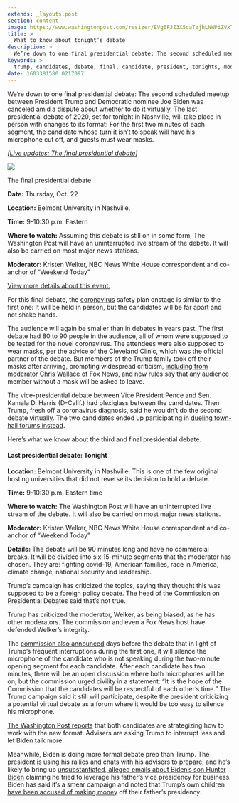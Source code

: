 ```yaml
--- 
extends: _layouts.post 
section: content 
image: https://www.washingtonpost.com/resizer/EVg6FJZ3X5daTzjhLNWPiZVxTrg=/1484x0/arc-anglerfish-washpost-prod-washpost.s3.amazonaws.com/public/PVGL55GPLFGG7FB24LBXGII37Y.jpg 
title: > 
  What to know about tonight’s debate 
description: > 
  We’re down to one final presidential debate: The second scheduled meetup between President Trump and Democratic nominee Joe Biden was canceled amid a dispute about whether to do it virtually.[Live updates: The final presidential debate]The final presidential debate Date: Thursday, Oct. 22 Location: Belmont University in Nashville.Time: 9-10:30 p.m. Eastern Where to watch: Assuming this debate is still on in some form, The Washington Post will have an uninterrupted live stream of the debate.Here’s what we know about the third and final presidential debate.Last presidential debate: TonightLocation: Belmont University in Nashville. 
keywords: > 
  trump, candidates, debate, final, candidate, president, tonights, moderator, presidential, commission, know, biden 
date: 1603381580.0217097 
--- 
```

<div><p>We&#8217;re down to one final presidential debate: The second scheduled meetup between President Trump and Democratic nominee Joe Biden was canceled amid a dispute about whether to do it virtually. The last presidential debate of 2020, set for tonight in Nashville, will take place in person with changes to its format: For the first two minutes of each segment, the candidate whose turn it isn&#8217;t to speak will have his microphone cut off, and guests must wear masks.</p> <p class="interstitial-link "> <i>[<a href="https://www.washingtonpost.com/elections/2020/10/22/presidential-debate-live-updates/">Live updates: The final presidential debate</a>]</i> </p> <img src="https://www.washingtonpost.com/wp-apps/imrs.php?src=https://www.washingtonpost.com/wp-stat/elections/2020/graphics/debates/candidates-pres.png&amp;w=640"> <p class="box-title">The final presidential debate</p> <p class="box-info"><b>Date:</b> Thursday, Oct. 22</p> <p class="box-info"><b>Location:</b> Belmont University in Nashville.</p> <p class="box-info"><b>Time:</b> 9-10:30 p.m. Eastern</p> <p class="box-info"><b>Where to watch:</b> Assuming this debate is still on in some form, The Washington Post will have an uninterrupted live stream of the debate. It will also be carried on most major news stations.</p> <p class="box-info"><b>Moderator:</b> Kristen Welker, NBC News White House correspondent and co-anchor of &#8220;Weekend Today&#8221;</p> <a href="#lastpresidentialdebate:thursday,oct.22">View more details about this event.</a><p>For this final debate, the <a href="https://www.washingtonpost.com/coronavirus/" target="_blank" class="contextual_link">coronavirus</a> safety plan onstage is similar to the first one: It will be held in person, but the candidates will be far apart and not shake hands.</p> <p>The audience will again be smaller than in debates in years past. The first debate had 80 to 90 people in the audience, all of whom were supposed to be tested for the novel coronavirus. The attendees were also supposed to wear masks, per the advice of the Cleveland Clinic, which was the official partner of the debate. But members of the Trump family took off their masks after arriving, prompting widespread criticism, <a href="https://www.washingtonpost.com/nation/2020/10/05/chris-wallace-trump-masks-debate/" target="_blank">including from moderator Chris Wallace of Fox News</a>, and new rules say that any audience member without a mask will be asked to leave.</p> <p>The vice-presidential debate between Vice President Pence and Sen. Kamala D. Harris (D-Calif.) had plexiglass between the candidates. Then Trump, fresh off a coronavirus diagnosis, said he wouldn&#8217;t do the second debate virtually. The two candidates ended up participating in <a href="https://www.washingtonpost.com/politics/2020/10/15/takeaways-town-halls-biden-trump/" target="_blank">dueling town-hall forums instead</a>.</p> <p>Here&#8217;s what we know about the third and final presidential debate.</p> <h4></h4> <p></p> <p></p> <p></p> <p></p> <p></p> <p></p> <p></p> <p></p> <p></p> <p></p> <p></p> <h4></h4> <p></p> <p></p> <p></p> <p></p> <p></p> <p class="ent-ad-leaderboard ent-ad-container"></p> <h4></h4> <p></p> <p></p> <p></p> <p></p> <p></p> <p></p> <p class="ent-raw-container custom-html"></p> <h4>Last presidential debate: Tonight</h4> <p><b>Location:</b> Belmont University in Nashville. This is one of the few original hosting universities that did not reverse its decision to hold a debate.</p> <p><b>Time:</b> 9-10:30 p.m. Eastern time</p> <p><b>Where to watch:</b> The Washington Post will have an uninterrupted live stream of the debate. It will also be carried on most major news stations.</p> <p><b>Moderator:</b> Kristen Welker, NBC News White House correspondent and co-anchor of &#8220;Weekend Today&#8221;</p> <p><b>Details:</b> The debate will be 90 minutes long and have no commercial breaks. It will be divided into six 15-minute segments that the moderator has chosen. They are: fighting covid-19, American families, race in America, climate change, national security and leadership.</p> <p>Trump&#8217;s campaign has criticized the topics, saying they thought this was supposed to be a foreign policy debate. The head of the Commission on Presidential Debates said that&#8217;s not true.</p> <p>Trump has criticized the moderator, Welker, as being biased, as he has other moderators. The commission and even a Fox News host have defended Welker&#8217;s integrity.</p> <p>The <a href="https://twitter.com/NBCNews/status/1318347226222120960?s=20" target="_blank">commission also announced</a> days before the debate that in light of Trump&#8217;s frequent interruptions during the first one, it will silence the microphone of the candidate who is not speaking during the two-minute opening segment for each candidate. After each candidate has two minutes, there will be an open discussion where both microphones will be on, but the commission urged civility in a statement: &#8220;It is the hope of the Commission that the candidates will be respectful of each other&#8217;s time.&#8221; The Trump campaign said it still will participate, despite the president criticizing a potential virtual debate as a forum where it would be too easy to silence his microphone.</p> <p><a href="https://www.washingtonpost.com/politics/trump-biden-presidential-debate/2020/10/20/acdcea36-12dd-11eb-bc10-40b25382f1be_story.html" target="_blank">The Washington Post reports</a> that both candidates are strategizing how to work with the new format. Advisers are asking Trump to interrupt less and let Biden talk more.</p> <p>Meanwhile, Biden is doing more formal debate prep than Trump. The president is using his rallies and chats with his advisers to prepare, and he&#8217;s likely to bring up <a href="https://www.washingtonpost.com/politics/2020/10/14/hunter-bidens-alleged-laptop-an-explainer/" target="_blank">unsubstantiated, alleged emails about Biden&#8217;s son Hunter Biden</a> claiming he tried to leverage his father&#8217;s vice presidency for business. Biden has said it&#8217;s a smear campaign and noted that Trump&#8217;s own children <a href="https://www.washingtonpost.com/politics/secret-service-spending-trump-kids/2020/10/12/ffc1c330-ff31-11ea-9ceb-061d646d9c67_story.html" target="_blank">have been accused of making money</a> off their father&#8217;s presidency.</p> <p class="ent-raw-container custom-html"></p> </div>